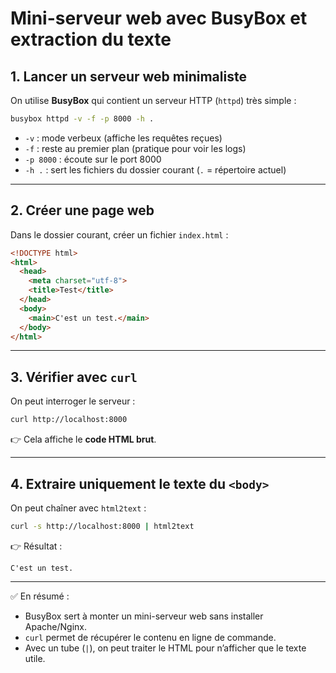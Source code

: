 # Mini-serveur web avec BusyBox et extraction du texte

## 1. Lancer un serveur web minimaliste
On utilise **BusyBox** qui contient un serveur HTTP (`httpd`) très simple :
```sh
busybox httpd -v -f -p 8000 -h .
```

- `-v` : mode verbeux (affiche les requêtes reçues)  
- `-f` : reste au premier plan (pratique pour voir les logs)  
- `-p 8000` : écoute sur le port 8000  
- `-h .` : sert les fichiers du dossier courant (`.` = répertoire actuel)  

---

## 2. Créer une page web
Dans le dossier courant, créer un fichier `index.html` :
```html
<!DOCTYPE html>
<html>
  <head>
    <meta charset="utf-8">
    <title>Test</title>
  </head>
  <body>
    <main>C'est un test.</main>
  </body>
</html>
```

---

## 3. Vérifier avec `curl`
On peut interroger le serveur :
```sh
curl http://localhost:8000
```
👉 Cela affiche le **code HTML brut**.

---

## 4. Extraire uniquement le texte du `<body>`
On peut chaîner avec `html2text` :
```sh
curl -s http://localhost:8000 | html2text
```
👉 Résultat :
```
C'est un test.
```

---

✅ En résumé :
- BusyBox sert à monter un mini-serveur web sans installer Apache/Nginx.  
- `curl` permet de récupérer le contenu en ligne de commande.  
- Avec un tube (`|`), on peut traiter le HTML pour n’afficher que le texte utile.